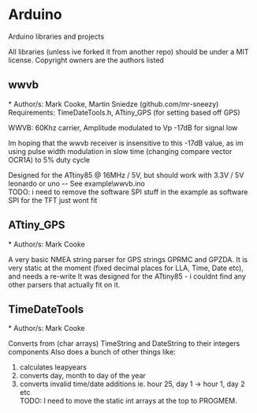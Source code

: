 # Arduino
Arduino libraries and projects

All libraries (unless ive forked it from another repo) should be under a MIT license.
Copyright owners are the authors listed

<h2>wwvb</h2>
* Author/s: Mark Cooke, Martin Sniedze (github.com/mr-sneezy)
</br>
Requirements: TimeDateTools.h, ATtiny_GPS (for setting based off GPS)

WWVB: 60Khz carrier, Amplitude modulated to Vp -17dB for signal low

Im hoping that the wwvb receiver is insensitive to this -17dB value,
as im using pulse width modulation in slow time (changing compare vector OCR1A)
to 5% duty cycle

Designed for the ATtiny85 @ 16MHz / 5V, but should work with 3.3V / 5V leonardo or uno
-- See example\wwvb.ino
</br>TODO: i need to remove the software SPI stuff in the example as software SPI for the TFT just wont fit

<h2>ATtiny_GPS</h2>
* Author/s: Mark Cooke

A very basic NMEA string parser for GPS strings GPRMC and GPZDA.
It is very static at the moment (fixed decimal places for LLA, Time, Date etc), and needs a re-write
It was designed for the ATtiny85 - i couldnt find any other parsers that actually fit on it.

<h2>TimeDateTools</h2>
* Author/s: Mark Cooke

Converts from (char arrays) TimeString and DateString to their integers components
Also does a bunch of other things like:
1. calculates leapyears
2. converts day, month to day of the year 
3. converts invalid time/date additions ie. hour 25, day 1 -> hour 1, day 2 etc
</br>TODO: I need to move the static int arrays at the top to PROGMEM.
